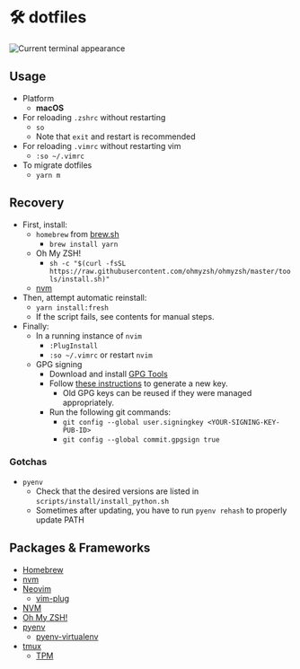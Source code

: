 # 🛠 dotfiles

![Current terminal appearance](./current_terminal.png)

## Usage

- Platform
  - **macOS**
- For reloading `.zshrc` without restarting
  - `so`
  - Note that `exit` and restart is recommended
- For reloading `.vimrc` without restarting vim
  - `:so ~/.vimrc`
- To migrate dotfiles
  - `yarn m`

## Recovery

- First, install:
  - `homebrew` from [brew.sh](https://brew.sh)
    - `brew install yarn`
  - Oh My ZSH!
    - `sh -c "$(curl -fsSL https://raw.githubusercontent.com/ohmyzsh/ohmyzsh/master/tools/install.sh)"`
  - [nvm](https://github.com/nvm-sh/nvm#installing-and-updating)
- Then, attempt automatic reinstall:
  - `yarn install:fresh`
  - If the script fails, see contents for manual steps.
- Finally:
  - In a running instance of `nvim`
    - `:PlugInstall`
    - `:so ~/.vimrc` or restart `nvim`
  - GPG signing
    - Download and install [GPG Tools](https://gpgtools.org/)
    - Follow [these instructions](https://help.github.com/en/articles/managing-commit-signature-verification) to generate a new key.
      - Old GPG keys can be reused if they were managed appropriately.
    - Run the following git commands:
      - `git config --global user.signingkey <YOUR-SIGNING-KEY-PUB-ID>`
      - `git config --global commit.gpgsign true`

### Gotchas

- `pyenv`
  - Check that the desired versions are listed in `scripts/install/install_python.sh`
  - Sometimes after updating, you have to run `pyenv rehash` to properly update PATH

## Packages & Frameworks

- [Homebrew](https://brew.sh)
- [nvm](https://github.com/nvm-sh/nvm#installing-and-updating)
- [Neovim](https://neovim.io/)
  - [vim-plug](https://github.com/junegunn/vim-plug)
- [NVM](https://github.com/nvm-sh/nvm)
- [Oh My ZSH!](https://ohmyz.sh/)
- [pyenv](https://github.com/pyenv/pyenv)
  - [pyenv-virtualenv](https://github.com/pyenv/pyenv-virtualenv)
- [tmux](https://github.com/tmux/tmux/)
  - [TPM](https://github.com/tmux-plugins/tpm)
